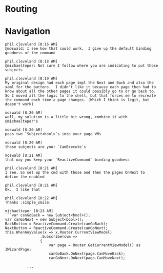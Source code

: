 # Routing

# Navigation

    phil.cleveland [8:16 AM] 
    @moswald: I see how that could work.  I give up the default binding goodness of the command

    phil.cleveland [8:18 AM]
    @michaelteper: Not sure I follow where you are indicating to put those subjects

    phil.cleveland [8:19 AM]
    My original design had each page impl the Next and Back and also the xaml for the buttons.  I didn't like it because each page then had to know about all the other pages it could possibly go to or go back to.  So I moved all the logic to the shell, but that forces me to recreate the command each time a page changes. (Which I think is legit, but doesn't work)

    moswald [8:20 AM] 
    well, my solution is a little bit wrong, combine it with @michaelteper's

    moswald [8:20 AM]
    pass two `Subject<bool>`s into your page VMs

    moswald [8:20 AM]
    those subjects are your `CanExecute`s

    moswald [8:21 AM]
    that way you keep your `ReactiveCommand` binding goodness

    phil.cleveland [8:21 AM] 
    I see. So set up the cmd with those and then the pages OnNext to define the enabled

    phil.cleveland [8:21 AM]
    Ok.  I like that

    phil.cleveland [8:22 AM]
    Thanks :simple_smile:

    michaelteper [8:23 AM] 
    ```var canGoBack = new Subject<bool>();
    var canGoNext = new Subject<bool>();
    BackButton = ReactiveCommand.Create(canGoBack);
    NextButton = ReactiveCommand.Create(canGoNext);
    this.WhenAnyValue(x => x.Router.CurrentViewModel)
                    .Subscribe(cvm =>
                    {
                        var page = Router.GetCurrentViewModel() as IWizardPage;
                        canGoBack.OnNext(page.CanMoveBack);
                        canGoNext.OnNext(page.CanMoveNext);

              ...
